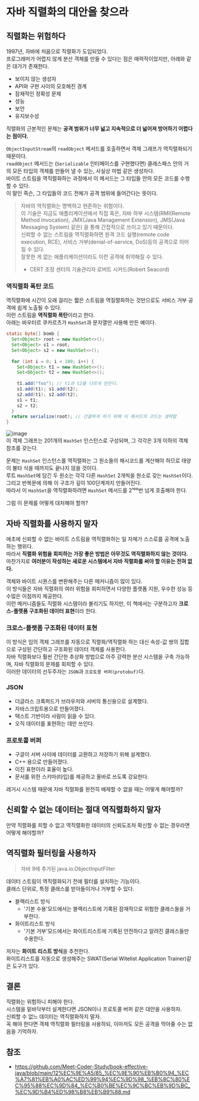 # 자바 직렬화의 대안을 찾으라

## 직렬화는 위험하다
1997년, 자바에 처음으로 직렬화가 도입되었다.  
프로그래머가 어렵지 않게 분산 객체를 만들 수 있다는 점은 매력적이었지만, 아래와 같은 대가가 존재한다.  

- 보이지 않는 생성자
- API와 구현 사이의 모호해진 경계
- 잠재적인 정확성 문제
- 성능
- 보안
- 유지보수성

직렬화의 근본적인 문제는 **공격 범위가 너무 넓고 지속적으로 더 넓어져 방어하기 어렵다는 점이다.**

`ObjectInputStream`의 `readObject` 메서드를 호출하면서 객체 그래프가 역직렬화되기 때문이다.  
`readObject` 메서드는 (`Serializable` 인터페이스를 구현했다면) 클래스패스 안의 거의 모든 타입의 객체를 만들어 낼 수 있는, 사실상 마법 같은 생성자다.  
바이트 스트림을 역직렬화하는 과정에서 이 메서드는 그 타입들 안의 모든 코드를 수행할 수 있다.  
이 말인 즉슨, 그 타입들의 코드 전체가 공격 범위에 들어간다는 뜻이다.

> 자바의 역직렬화는 명백하고 현존하는 위험이다.  
> 이 기술은 지금도 애플리케이션에서 직접 혹은, 자바 하부 시스템(RMI(Remote Method Invocation), JMX(Java Management Extension), JMS(Java Messaging System) 같은) 을 통해 간접적으로 쓰이고 있기 때문이다.   
> 신뢰할 수 없는 스트림을 역직렬화하면 원격 코드 실행(remote code execution, RCE), 서비스 거부(denial-of-service, DoS)등의 공격으로 이어질 수 있다.  
> 잘못한 게 없는 애플리케이션이라도 이런 공격에 취약해질 수 있다.  
>- CERT 조정 센터의 기술관리자 로버트 시커드(Robert Seacord)

### 역직렬화 폭탄 코드
역직렬화에 시간이 오래 걸리는 짧은 스트림을 역질렬화하는 것만으로도 서비스 거부 공격에 쉽게 노출될 수 있다.  
이런 스트림을 **역직렬화 폭탄**이라고 한다.  
아래는 바우터르 쿠카르츠가 `HashSet`과 문자열만 사용해 만든 예이다.
``` Java
static byte[] bomb {
  Set<Object> root = new HashSet<>();
  Set<Object> s1 = root;
  Set<Object> s2 = new HashSet<>();
  
  for (int i = 0; i < 100; i++) {
    Set<Object> t1 = new HashSet<>();
    Set<Object> t2 = new HashSet<>();
    
    t1.add("foo"); // t1과 t2를 다르게 만든다.
    s1.add(t1); s1.add(t2);
    s2.add(t1); s2.add(t2);
    s1 = t1;
    s2 = t2;
  }
  return serialize(root); // 간결하게 하기 위해 이 메서드의 코드는 생략함
}
```
![image](https://user-images.githubusercontent.com/28044879/220083958-3f6f520f-461b-4660-a79c-29093393cfbd.png)  
이 객체 그래프는 201개의 `HashSet` 인스턴스로 구성되며, 그 각각은 3개 이하의 객체 참조를 갖는다.  

문제는 `HashSet` 인스턴스를 역직렬화는 그 원소들의 해시코드를 계산해야 하므로 태양이 불타 식을 때까지도 끝나지 않을 것이다.  
루트 `HashSet`에 담긴 두 원소는 각각 다른 `HashSet` 2개씩을 원소로 갖는 `HashSet`이다.  
그리고 반복문에 의해 이 구조가 깊이 100단계까지 만들어진다.  
따라서 이 `HashSet`을 역직렬화하려면 `HashSet` 메서드를 2¹⁰⁰번 넘게 호출해야 한다.  

그럼 이 문제를 어떻게 대처해야 할까?

## 자바 직렬화를 사용하지 말자
애초에 신뢰할 수 없는 바이트 스트림을 역직렬화하는 일 자체가 스스로를 공격에 노출하는 행위다.  
따라서 **직렬화 위험을 회피하는 가장 좋은 방법은 아무것도 역직렬화하지 않는 것이다.**
마찬가지로 **여러분이 작성하는 새로운 시스템에서 자바 직렬화를 써야 할 이유는 전혀 없다.**

객체와 바이트 시퀀스를 변환해주는 다른 메커니즘이 많이 있다.  
이 방식들은 자바 직렬화의 여러 위험을 회피하면서 다양한 플랫폼 지원, 우수한 성능 등 수많은 이점까지 제공한다.  
이런 메커니즘들도 직렬화 시스템이라 불리기도 하지만, 이 책에서는 구분하고자 **크로스-플랫폼 구조화된 데이터 표현**이라 한다.  

### 크로스-플랫폼 구조화된 데이터 표현
이 방식은 임의 객체 그래프를 자동으로 직렬화/역직렬화 하는 대신 속성-값 쌍의 집합으로 구성된 간단하고 구조화된 데이터 객체를 사용한다.  
자바 직렬화보다 훨씬 간단한 추상화 방법으로 아주 강력한 분산 시스템을 구축 가능하며, 자바 직렬화의 문제를 회피할 수 있다.  
이러한 데이터의 선두주자는 `JSON`과 `프로토콜 버퍼(protobuf)`다.  

### JSON
- 더글라스 크록퍼드가 브라우저와 서버의 통신용으로 설계했다.
- 자바스크립트용으로 만들어졌다.
- 텍스트 기반이라 사람이 읽을 수 있다.
- 오직 데이터를 표현하는 데만 쓰인다.

### 프로토콜 버퍼
- 구글이 서버 사이에 데이터를 교환하고 저장하기 위해 설계했다.
- C++ 용으로 만들어졌다.
- 이진 표현이라 효율이 높다.
- 문서를 위한 스키마(타입)를 제공하고 올바로 쓰도록 강요한다.

레거시 시스템 때문에 자바 직렬화를 완전히 배제할 수 없을 때는 어떻게 해야할까?
## 신뢰할 수 없는 데이터는 절대 역직렬화하지 말자

만약 직렬화를 피할 수 없고 역직렬화한 데이터의 신뢰도조차 확신할 수 없는 경우라면 어떻게 해야할까?

## 역직렬화 필터링을 사용하자
> 자바 9에 추가된 java.io.ObjectInputFilter

데이터 스트림이 역직렬화되기 전에 필터를 설치하는 기능이다.  
클래스 단위로, 특정 클래스를 받아들이거나 거부할 수 있다.  
- 블랙리스트 방식
  - '기본 수용'모드에서는 블랙리스트에 기록된 잠재적으로 위험한 클래스들을 거부한다.
- 화이트리스트 방식
  - '기본 거부'모드에서는 화이트리스트에 기록된 안전하다고 알려진 클래스들만 수용한다.

저자는 **화이트 리스트 방식**을 추천한다.  
화이트리스트를 자동으로 생성해주는 SWAT(Serial Witelist Application Trainer)같은 도구가 있다. 

## 결론
직렬화는 위험하니 피해야 한다.  
시스템을 밑바닥부터 설계한다면 JSON이나 프로토콜 버퍼 같은 대안을 사용하자.  
신뢰할 수 없느 데이터는 역직렬화하지 말자.  
꼭 해야 한다면 객체 역직렬화 필터링을 사용하되, 이마저도 모든 공격을 막아줄 수는 없음을 기억하자.

## 참조
- https://github.com/Meet-Coder-Study/book-effective-java/blob/main/12%EC%9E%A5/85_%EC%9E%90%EB%B0%94_%EC%A7%81%EB%A0%AC%ED%99%94%EC%9D%98_%EB%8C%80%EC%95%88%EC%9D%84_%EC%B0%BE%EC%9C%BC%EB%9D%BC_%EC%9D%B4%ED%98%B8%EB%B9%88.md
